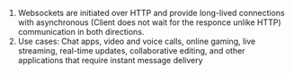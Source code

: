 1.  Websockets are initiated over HTTP and provide long-lived connections with asynchronous (Client does not wait for the responce unlike HTTP) communication in both directions.
2.  Use cases:
    Chat apps, 
    video and voice calls, 
    online gaming, 
    live streaming, 
    real-time updates, 
    collaborative editing, and other applications that require instant message delivery
